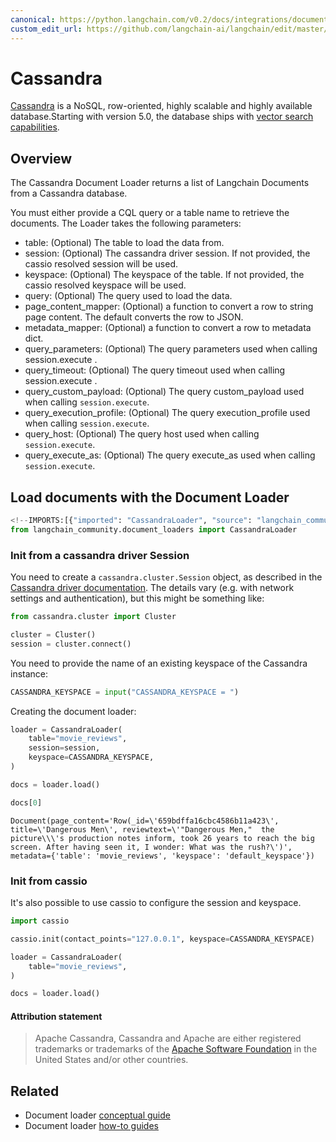 ```yaml
---
canonical: https://python.langchain.com/v0.2/docs/integrations/document_loaders/cassandra/
custom_edit_url: https://github.com/langchain-ai/langchain/edit/master/docs/docs/integrations/document_loaders/cassandra.ipynb
---
```


# Cassandra

[Cassandra](https://cassandra.apache.org/) is a NoSQL, row-oriented, highly scalable and highly available database.Starting with version 5.0, the database ships with [vector search capabilities](https://cassandra.apache.org/doc/trunk/cassandra/vector-search/overview.html).

## Overview

The Cassandra Document Loader returns a list of Langchain Documents from a Cassandra database.

You must either provide a CQL query or a table name to retrieve the documents.
The Loader takes the following parameters:

* table: (Optional) The table to load the data from.
* session: (Optional) The cassandra driver session. If not provided, the cassio resolved session will be used.
* keyspace: (Optional) The keyspace of the table. If not provided, the cassio resolved keyspace will be used.
* query: (Optional) The query used to load the data.
* page_content_mapper: (Optional) a function to convert a row to string page content. The default converts the row to JSON.
* metadata_mapper: (Optional) a function to convert a row to metadata dict.
* query_parameters: (Optional) The query parameters used when calling session.execute .
* query_timeout: (Optional) The query timeout used when calling session.execute .
* query_custom_payload: (Optional) The query custom_payload used when calling `session.execute`.
* query_execution_profile: (Optional) The query execution_profile used when calling `session.execute`.
* query_host: (Optional) The query host used when calling `session.execute`.
* query_execute_as: (Optional) The query execute_as used when calling `session.execute`.

## Load documents with the Document Loader

```python
<!--IMPORTS:[{"imported": "CassandraLoader", "source": "langchain_community.document_loaders", "docs": "https://api.python.langchain.com/en/latest/document_loaders/langchain_community.document_loaders.cassandra.CassandraLoader.html", "title": "Cassandra"}]-->
from langchain_community.document_loaders import CassandraLoader
```

### Init from a cassandra driver Session

You need to create a `cassandra.cluster.Session` object, as described in the [Cassandra driver documentation](https://docs.datastax.com/en/developer/python-driver/latest/api/cassandra/cluster/#module-cassandra.cluster). The details vary (e.g. with network settings and authentication), but this might be something like:

```python
from cassandra.cluster import Cluster

cluster = Cluster()
session = cluster.connect()
```

You need to provide the name of an existing keyspace of the Cassandra instance:

```python
CASSANDRA_KEYSPACE = input("CASSANDRA_KEYSPACE = ")
```

Creating the document loader:

```python
loader = CassandraLoader(
    table="movie_reviews",
    session=session,
    keyspace=CASSANDRA_KEYSPACE,
)
```

```python
docs = loader.load()
```

```python
docs[0]
```

```output
Document(page_content='Row(_id=\'659bdffa16cbc4586b11a423\', title=\'Dangerous Men\', reviewtext=\'"Dangerous Men,"  the picture\\\'s production notes inform, took 26 years to reach the big screen. After having seen it, I wonder: What was the rush?\')', metadata={'table': 'movie_reviews', 'keyspace': 'default_keyspace'})
```

### Init from cassio

It's also possible to use cassio to configure the session and keyspace.

```python
import cassio

cassio.init(contact_points="127.0.0.1", keyspace=CASSANDRA_KEYSPACE)

loader = CassandraLoader(
    table="movie_reviews",
)

docs = loader.load()
```

#### Attribution statement

> Apache Cassandra, Cassandra and Apache are either registered trademarks or trademarks of the [Apache Software Foundation](http://www.apache.org/) in the United States and/or other countries.

## Related

- Document loader [conceptual guide](/docs/concepts/#document-loaders)
- Document loader [how-to guides](/docs/how_to/#document-loaders)